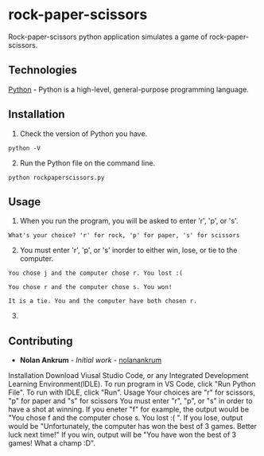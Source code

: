 # rock-paper-scissors

Rock-paper-scissors python application simulates a game of rock-paper-scissors.

## Technologies
[Python](https://www.python.org/) - Python is a high-level, general-purpose programming language.  

## Installation
1. Check the version of Python you have.
```
python -V
```
2. Run the Python file on the command line.
```
python rockpaperscissors.py
```
## Usage
1. When you run the program, you will be asked to enter 'r', 'p', or 's'.
```
What's your choice? 'r' for rock, 'p' for paper, 's' for scissors
```
2. You must enter 'r', 'p', or 's' inorder to either win, lose, or tie to the computer. 
```
You chose j and the computer chose r. You lost :(
```
```
You chose r and the computer chose s. You won!
```
```
It is a tie. You and the computer have both chosen r.
```
3. 
## Contributing
* **Nolan Ankrum** - *Initial work* - [nolanankrum](https://github.com/nolanankrum/)


 Installation
 Download Viusal Studio Code, or any Integrated Development Learning Environment(IDLE).
 To run program in VS Code, click "Run Python File".
 To run with IDLE, click "Run".
 Usage
 Your choices are "r" for scissors, "p" for paper and "s" for scissors
 You must enter "r", "p", or "s" in order to have a shot at winning.
 If you eneter "f" for example, the output would be "You chose f and the computer chose s. You lost :( ".
 If you lose, output would be "Unfortunately, the computer has won the best of 3 games. Better luck next time!"
 If you win, output will be "You have won the best of 3 games! What a champ :D".
